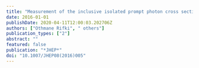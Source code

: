 ```yaml
---
title: "Measurement of the inclusive isolated prompt photon cross section in pp collisions at $ sqrts=8 $ TeV with the ATLAS detector"
date: 2016-01-01
publishDate: 2020-04-11T12:00:03.202706Z
authors: ["Othmane Rifki", " others"]
publication_types: ["2"]
abstract: ""
featured: false
publication: "*JHEP*"
doi: "10.1007/JHEP08(2016)005"
---
```


